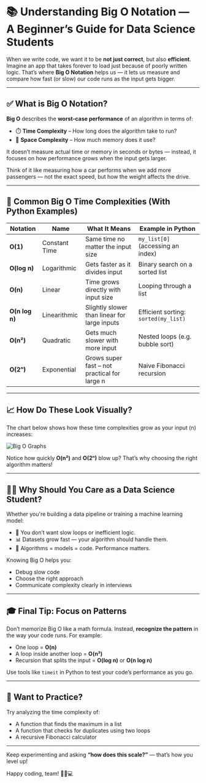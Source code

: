 # 📚 Understanding Big O Notation — A Beginner’s Guide for Data Science Students

When we write code, we want it to be **not just correct**, but also **efficient**. Imagine an app that takes forever to load just because of poorly written logic. That’s where **Big O Notation** helps us — it lets us measure and compare how fast (or slow) our code runs as the input gets bigger.

---

## ✅ What is Big O Notation?

**Big O** describes the **worst-case performance** of an algorithm in terms of:

- ⏱️ **Time Complexity** – How long does the algorithm take to run?
- 🧠 **Space Complexity** – How much memory does it use?

It doesn’t measure actual time or memory in seconds or bytes — instead, it focuses on how performance grows when the input gets larger.

Think of it like measuring how a car performs when we add more passengers — not the exact speed, but how the weight affects the drive.

---

## 🔢 Common Big O Time Complexities (With Python Examples)

| Notation     | Name           | What It Means                               | Example in Python                    |
|--------------|----------------|----------------------------------------------|--------------------------------------|
| **O(1)**     | Constant Time  | Same time no matter the input size           | `my_list[0]` (accessing an index)    |
| **O(log n)** | Logarithmic    | Gets faster as it divides input              | Binary search on a sorted list       |
| **O(n)**     | Linear         | Time grows directly with input size          | Looping through a list               |
| **O(n log n)**| Linearithmic  | Slightly slower than linear for large inputs | Efficient sorting: `sorted(my_list)` |
| **O(n²)**    | Quadratic      | Gets much slower with more input             | Nested loops (e.g. bubble sort)      |
| **O(2ⁿ)**    | Exponential    | Grows super fast – not practical for large n | Naive Fibonacci recursion            |

---

## 📈 How Do These Look Visually?

The chart below shows how these time complexities grow as your input (n) increases:

![Big O Graphs](attachment:/mnt/data/A_2D_digital_infographic_titled_"Understanding_Big.png)

Notice how quickly **O(n²)** and **O(2ⁿ)** blow up? That’s why choosing the right algorithm matters!

---

## 🧑‍🏫 Why Should You Care as a Data Science Student?

Whether you're building a data pipeline or training a machine learning model:
- 🐌 You don’t want slow loops or inefficient logic.
- 📊 Datasets grow fast — your algorithm should handle them.
- 🧪 Algorithms = models = code. Performance matters.

Knowing Big O helps you:
- Debug slow code
- Choose the right approach
- Communicate complexity clearly in interviews

---

## 🎓 Final Tip: Focus on Patterns

Don’t memorize Big O like a math formula. Instead, **recognize the pattern** in the way your code runs. For example:
- One loop = **O(n)**
- A loop inside another loop = **O(n²)**
- Recursion that splits the input = **O(log n)** or **O(n log n)**

Use tools like `timeit` in Python to test your code’s performance as you go.

---

## 📌 Want to Practice?

Try analyzing the time complexity of:
- A function that finds the maximum in a list
- A function that checks for duplicates using two loops
- A recursive Fibonacci calculator

---

Keep experimenting and asking **“how does this scale?”** — that’s how you level up!

Happy coding, team! 🎉🐍💻
